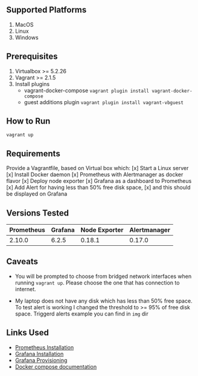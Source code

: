 Supported Platforms
--------------------

1. MacOS
2. Linux
3. Windows

Prerequisites
--------------
1. Virtualbox >= 5.2.26
2. Vagrant >= 2.1.5
3. Install plugins
    - vagrant-docker-compose 
    ``` vagrant plugin install vagrant-docker-compose ```
    - guest additions plugin
    ``` vagrant plugin install vagrant-vbguest ```

How to Run
------------

``` vagrant up ```

Requirements
-------------

Provide a Vagrantfile, based on Virtual box which:
  [x] Start a Linux server
  [x] Install Docker daemon
  [x] Prometheus with Alertmanager as docker flavor
  [x] Deploy node exporter
  [x] Grafana as a dashboard to Prometheus 
  [x] Add Alert for having less than 50% free disk space, 
  [x] and this should be displayed on Grafana

Versions Tested
----------------

| Prometheus  | Grafana  | Node Exporter | Alertmanager |
|-------------|----------|---------------|--------------|
|   2.10.0    |  6.2.5   |    0.18.1     |   0.17.0     |



Caveats
--------

- You will be prompted to choose from bridged network interfaces when running ``` vagrant up ```. 
   Please choose the one that has connection to internet.

- My laptop does not have any disk which has less than 50% free space. To test alert is working I changed the threshold to >= 95% of free disk space. Triggerd alerts example you can find in ``` img ``` dir 


Links Used
-----------
- [Prometheus Installation](https://prometheus.io/docs/prometheus/latest/installation/)
- [Grafana Installation](https://grafana.com/docs/installation/docker/)
- [Grafana Provisioning](https://grafana.com/docs/administration/provisioning/)
- [Docker compose documentation](https://docs.docker.com/compose/compose-file/)